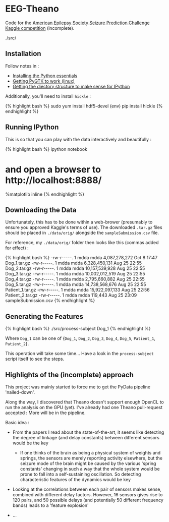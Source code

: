 EEG-Theano
==========

Code for the [American Epilepsy Society Seizure Prediction Challenge Kaggle competition](http://www.kaggle.com/c/seizure-prediction/) (incomplete).

./src/


## Installation 

Follow notes in : 

  * [Installing the Python essentials](http://blog.mdda.net/oss/2014/10/13/ipython-on-fedora/)
  * [Getting PyGTK to work (linux)](http://blog.mdda.net/oss/2014/10/19/pygtk-for-virtualenv/)
  * [Getting the diectory structure to make sense for IPython](http://blog.mdda.net/oss/2014/10/20/directories-in-ipython/)

Additionally, you'll need to install ```hickle``` : 

{% highlight bash %}
sudo yum install hdf5-devel
(env) pip install hickle
{% endhighlight %}


## Running IPython 

This is so that you can play with the data interactively and beautifully :

{% highlight bash %}
ipython notebook
# and open a browser to http://localhost:8888/
%matplotlib inline
{% endhighlight %}


## Downloading the Data

Unfortunately, this has to be done within a web-brower (presumably to ensure you approved Kaggle's terms of use).  The downloaded ```.tar.gz``` files should be placed in ```./data/orig/``` alongside the ```sampleSubmission.csv``` file.

For reference, my ```./data/orig/``` folder then looks like this (commas added for effect) : 

{% highlight bash %}
-rw-r-----. 1 mdda mdda  4,087,278,272 Oct  8 17:47 Dog_1.tar.gz
-rw-r-----. 1 mdda mdda  6,328,450,131 Aug 25 22:55 Dog_2.tar.gz
-rw-r-----. 1 mdda mdda 10,157,539,928 Aug 25 22:55 Dog_3.tar.gz
-rw-r-----. 1 mdda mdda 10,002,012,519 Aug 25 22:55 Dog_4.tar.gz
-rw-r-----. 1 mdda mdda  2,795,660,882 Aug 25 22:55 Dog_5.tar.gz
-rw-r-----. 1 mdda mdda 14,738,568,676 Aug 25 22:55 Patient_1.tar.gz
-rw-r-----. 1 mdda mdda 15,922,097,133 Aug 25 22:56 Patient_2.tar.gz
-rw-r-----. 1 mdda mdda        119,443 Aug 25 23:09 sampleSubmission.csv
{% endhighlight %}


## Generating the Features

{% highlight bash %}
./src/process-subject Dog_1
{% endhighlight %}

Where ```Dog_1``` can be one of {```Dog_1```, ```Dog_2```, ```Dog_3```, ```Dog_4```, ```Dog_5```, ```Patient_1```, ```Patient_2```}.

This operation will take some time...  Have a look in the ```process-subject``` script itself to see the steps.


## Highlights of the (incomplete) approach 

This project was mainly started to force me to get the PyData pipeline 'nailed-down'.  

Along the way, I discovered that Theano doesn't support enough OpenCL to run the analysis on the GPU (yet).  I've already had one Theano pull-request accepted : More will be in the pipeline.

Basic idea : 

  * From the papers I read about the state-of-the-art, it seems like detecting the degree of linkage (and delay constants) between different sensors would be the key
  
    * If one thinks of the brain as being a physical system of weights and springs, the sensors are merely reporting activity elsewhere, but the seizure mode of the brain might be caused by the various 'spring constants' changing in such a way that the whole system would be prone to fall into a self-sustaining oscillation.  So detecting characteristic features of the dynamics would be key
    
  * Looking at the correlations between each pair of sensors makes sense, combined with different delay factors.  However, 16 sensors gives rise to 120 pairs, and 50 possible delays (and potentially 50 different frequency bands) leads to a 'feature explosion'
  
  * ...
    
    


